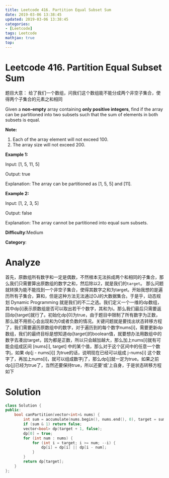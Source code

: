 ```yaml
---
title: Leetcode 416. Partition Equal Subset Sum
date: 2019-03-06 13:38:45
updated: 2019-03-06 13:38:45
categories: 
- [Leetcode]
tags: Leetcode
mathjax: true
top:
---
```


# Leetcode 416. Partition Equal Subset Sum

题目大意： 给了我们一个数组，问我们这个数组能不能分成两个非空子集合，使得两个子集合的元素之和相同

Given a  **non-empty**  array containing  **only positive integers**, find if the array can be partitioned into two subsets such that the sum of elements in both subsets is equal.

**Note:**  

1. Each of the array element will not exceed 100.
2. The array size will not exceed 200.

**Example 1:**

Input: [1, 5, 11, 5]

Output: true

Explanation: The array can be partitioned as [1, 5, 5] and [11].

**Example 2:**

Input: [1, 2, 3, 5]

Output: false

Explanation: The array cannot be partitioned into equal sum subsets.

**Difficulty**:Medium

**Category**:

# Analyze

首先，原数组所有数字和一定是偶数，不然根本无法拆成两个和相同的子集合，那么我们只需要算出原数组的数字之和，然后除以2，就是我们的`target`。 那么问题就转换为能不能找到一个非空子集合，使得其数字之和为target。开始我想的是遍历所有子集合，算和，但是这种方法无法通过OJ的大数据集合。于是乎，动态规划 Dynamic Programming 就是我们的不二之选。我们定义一个一维的dp数组，其中dp[i]表示原数组是否可以取出若干个数字，其和为i。那么我们最后只需要返回dp[target]就行了。初始化dp[0]为true，由于题目中限制了所有数字为正数，那么就不用担心会出现和为0或者负数的情况。关键问题就是要找出状态转移方程了，我们需要遍历原数组中的数字，对于遍历到的每个数字nums[i]，需要更新dp数组，我们的最终目标是想知道dp[target]的boolean值，就要想办法用数组中的数字去凑出target，因为都是正数，所以只会越加越大，那么加上nums[i]就有可能会组成区间 [nums[i], target] 中的某个值，那么对于这个区间中的任意一个数字j，如果 dp[j - nums[i]] 为true的话，说明现在已经可以组成 j-nums[i] 这个数字了，再加上nums[i]，就可以组成数字j了，那么dp[j]就一定为true。如果之前dp[j]已经为true了，当然还要保持true，所以还要‘或’上自身，于是状态转移方程如下


# Solution

```cpp
class Solution {
public:
    bool canPartition(vector<int>& nums) {
        int sum = accumulate(nums.begin(), nums.end(), 0), target = sum >> 1;
        if (sum & 1) return false;
        vector<bool> dp(target + 1, false);
        dp[0] = true;
        for (int num : nums) {
            for (int i = target; i >= num; --i) {
                dp[i] = dp[i] || dp[i - num];
            }
        }
        return dp[target];
    }
};
```